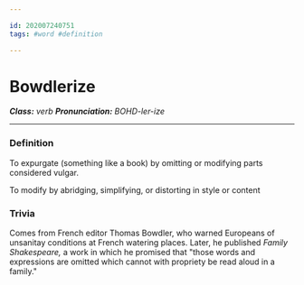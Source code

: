 ```yaml
---

id: 202007240751
tags: #word #definition

---
```


# Bowdlerize
**_Class:_** *verb*
**_Pronunciation:_** *BOHD-ler-ize*

---

### Definition
To expurgate (something like a book) by omitting or modifying parts considered vulgar.

To modify by abridging, simplifying, or distorting in style or content

### Trivia
Comes from French editor Thomas Bowdler, who warned Europeans of unsanitay conditions at French watering places. Later, he published *Family Shakespeare,* a work in which he promised that "those words and expressions are omitted which cannot with propriety be read aloud in a family."